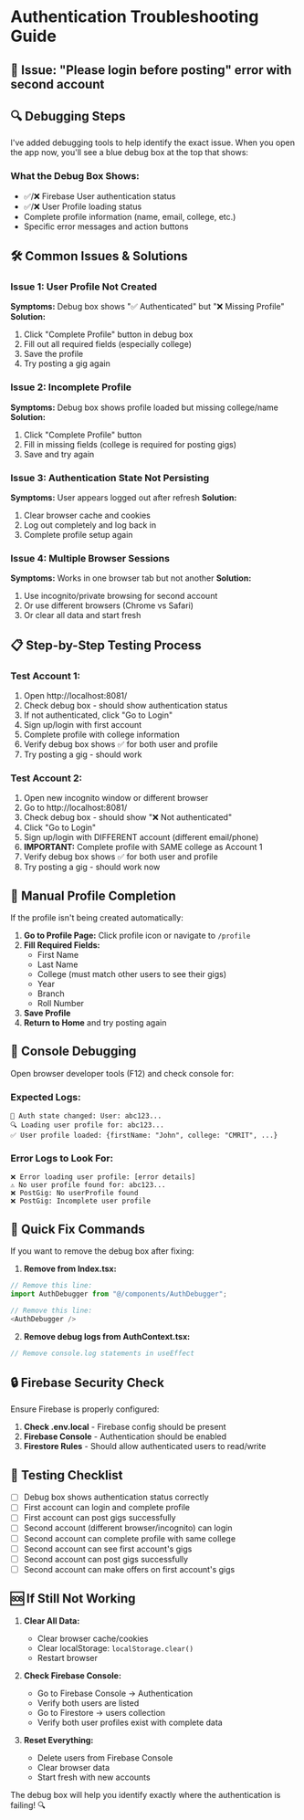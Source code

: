 # Authentication Troubleshooting Guide

## 🚨 **Issue**: "Please login before posting" error with second account

## 🔍 **Debugging Steps**

I've added debugging tools to help identify the exact issue. When you open the app now, you'll see a blue debug box at the top that shows:

### **What the Debug Box Shows:**
- ✅/❌ Firebase User authentication status
- ✅/❌ User Profile loading status  
- Complete profile information (name, email, college, etc.)
- Specific error messages and action buttons

## 🛠 **Common Issues & Solutions**

### **Issue 1: User Profile Not Created**
**Symptoms:** Debug box shows "✅ Authenticated" but "❌ Missing Profile"
**Solution:**
1. Click "Complete Profile" button in debug box
2. Fill out all required fields (especially college)
3. Save the profile
4. Try posting a gig again

### **Issue 2: Incomplete Profile**
**Symptoms:** Debug box shows profile loaded but missing college/name
**Solution:**
1. Click "Complete Profile" button
2. Fill in missing fields (college is required for posting gigs)
3. Save and try again

### **Issue 3: Authentication State Not Persisting**
**Symptoms:** User appears logged out after refresh
**Solution:**
1. Clear browser cache and cookies
2. Log out completely and log back in
3. Complete profile setup again

### **Issue 4: Multiple Browser Sessions**
**Symptoms:** Works in one browser tab but not another
**Solution:**
1. Use incognito/private browsing for second account
2. Or use different browsers (Chrome vs Safari)
3. Or clear all data and start fresh

## 📋 **Step-by-Step Testing Process**

### **Test Account 1:**
1. Open http://localhost:8081/
2. Check debug box - should show authentication status
3. If not authenticated, click "Go to Login"
4. Sign up/login with first account
5. Complete profile with college information
6. Verify debug box shows ✅ for both user and profile
7. Try posting a gig - should work

### **Test Account 2:**
1. Open new incognito window or different browser
2. Go to http://localhost:8081/
3. Check debug box - should show "❌ Not authenticated"
4. Click "Go to Login" 
5. Sign up/login with DIFFERENT account (different email/phone)
6. **IMPORTANT:** Complete profile with SAME college as Account 1
7. Verify debug box shows ✅ for both user and profile
8. Try posting a gig - should work now

## 🔧 **Manual Profile Completion**

If the profile isn't being created automatically:

1. **Go to Profile Page:** Click profile icon or navigate to `/profile`
2. **Fill Required Fields:**
   - First Name
   - Last Name  
   - College (must match other users to see their gigs)
   - Year
   - Branch
   - Roll Number
3. **Save Profile**
4. **Return to Home** and try posting again

## 🧪 **Console Debugging**

Open browser developer tools (F12) and check console for:

### **Expected Logs:**
```
🔄 Auth state changed: User: abc123...
🔍 Loading user profile for: abc123...
✅ User profile loaded: {firstName: "John", college: "CMRIT", ...}
```

### **Error Logs to Look For:**
```
❌ Error loading user profile: [error details]
⚠️ No user profile found for: abc123...
❌ PostGig: No userProfile found
❌ PostGig: Incomplete user profile
```

## 🎯 **Quick Fix Commands**

If you want to remove the debug box after fixing:

1. **Remove from Index.tsx:**
```typescript
// Remove this line:
import AuthDebugger from "@/components/AuthDebugger";

// Remove this line:
<AuthDebugger />
```

2. **Remove debug logs from AuthContext.tsx:**
```typescript
// Remove console.log statements in useEffect
```

## 🔒 **Firebase Security Check**

Ensure Firebase is properly configured:

1. **Check .env.local** - Firebase config should be present
2. **Firebase Console** - Authentication should be enabled
3. **Firestore Rules** - Should allow authenticated users to read/write

## 📱 **Testing Checklist**

- [ ] Debug box shows authentication status correctly
- [ ] First account can login and complete profile  
- [ ] First account can post gigs successfully
- [ ] Second account (different browser/incognito) can login
- [ ] Second account can complete profile with same college
- [ ] Second account can see first account's gigs
- [ ] Second account can post gigs successfully
- [ ] Second account can make offers on first account's gigs

## 🆘 **If Still Not Working**

1. **Clear All Data:**
   - Clear browser cache/cookies
   - Clear localStorage: `localStorage.clear()`
   - Restart browser

2. **Check Firebase Console:**
   - Go to Firebase Console → Authentication
   - Verify both users are listed
   - Go to Firestore → users collection
   - Verify both user profiles exist with complete data

3. **Reset Everything:**
   - Delete users from Firebase Console
   - Clear browser data
   - Start fresh with new accounts

The debug box will help you identify exactly where the authentication is failing! 🔍
